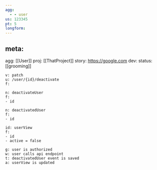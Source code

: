 ```yaml
---
agg:
  - - user
us: 123345
pt: 5
longform:
---
```


## meta:
agg: [[User]]
proj: [[ThatProject]]
story: https://google.com
dev: 
status: [[grooming]]


```api
v: patch
u: /user/{id}/deactivate
f:

```

```cm
n: deactivateUser
f:
- id

```

```ev
n: deactivatedUser
f:
- id
```

```vw
id: userView
f: 
- id
- active = false
```

```gwt
g: user is authorized
w: user calls api endpoint
t: deactivatedUser event is saved
a: userView is updated
```


